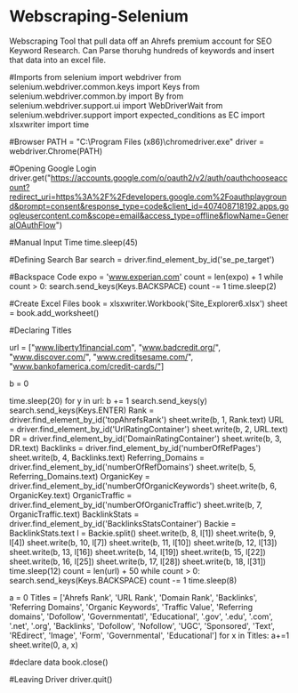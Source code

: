 # Webscraping-Selenium
Webscraping Tool that pull data off an Ahrefs premium account for SEO Keyword Research. 
Can Parse thoruhg hundreds of keywords and insert that data into an excel file. 

#Imports
from selenium import webdriver
from selenium.webdriver.common.keys import Keys
from selenium.webdriver.common.by import By
from selenium.webdriver.support.ui import WebDriverWait
from selenium.webdriver.support import expected_conditions as EC
import xlsxwriter
import time

#Browser
PATH = "C:\Program Files (x86)\chromedriver.exe"
driver = webdriver.Chrome(PATH)

#Opening Google Login
driver.get("https://accounts.google.com/o/oauth2/v2/auth/oauthchooseaccount?redirect_uri=https%3A%2F%2Fdevelopers.google.com%2Foauthplayground&prompt=consent&response_type=code&client_id=407408718192.apps.googleusercontent.com&scope=email&access_type=offline&flowName=GeneralOAuthFlow")


#Manual Input Time
time.sleep(45)

#Defining Search Bar
search = driver.find_element_by_id('se_pe_target')

#Backspace Code
expo = 'www.experian.com'
count = len(expo) + 1
while count > 0:
    search.send_keys(Keys.BACKSPACE)
    count -= 1
time.sleep(2)

#Create Excel Files
book = xlsxwriter.Workbook('Site_Explorer6.xlsx')
sheet = book.add_worksheet()

#Declaring Titles

url = ["www.liberty1financial.com",
"www.badcredit.org/",
"www.discover.com/",
"www.creditsesame.com/",
"www.bankofamerica.com/credit-cards/"]



b = 0

time.sleep(20)
for y in url:
    b += 1
    search.send_keys(y)
    search.send_keys(Keys.ENTER)
    Rank = driver.find_element_by_id('topAhrefsRank')
    sheet.write(b, 1, Rank.text)
    URL = driver.find_element_by_id('UrlRatingContainer')
    sheet.write(b, 2, URL.text)
    DR = driver.find_element_by_id('DomainRatingContainer')
    sheet.write(b, 3, DR.text)
    Backlinks = driver.find_element_by_id('numberOfRefPages')
    sheet.write(b, 4, Backlinks.text)
    Referring_Domains = driver.find_element_by_id('numberOfRefDomains')
    sheet.write(b, 5, Referring_Domains.text)
    OrganicKey = driver.find_element_by_id('numberOfOrganicKeywords')
    sheet.write(b, 6, OrganicKey.text)
    OrganicTraffic = driver.find_element_by_id('numberOfOrganicTraffic')
    sheet.write(b, 7, OrganicTraffic.text)
    BacklinkStats = driver.find_element_by_id('BacklinksStatsContainer')
    Backie = BacklinkStats.text
    l = Backie.split()
    sheet.write(b, 8, l[1])
    sheet.write(b, 9, l[4])
    sheet.write(b, 10, l[7])
    sheet.write(b, 11, l[10])
    sheet.write(b, 12, l[13])
    sheet.write(b, 13, l[16])
    sheet.write(b, 14, l[19])
    sheet.write(b, 15, l[22])
    sheet.write(b, 16, l[25])
    sheet.write(b, 17, l[28])
    sheet.write(b, 18, l[31])
    time.sleep(12)
    count = len(url) + 50
    while count > 0:
        search.send_keys(Keys.BACKSPACE)
        count -= 1
    time.sleep(8)

a = 0
Titles = ['Ahrefs Rank', 'URL Rank', 'Domain Rank', 'Backlinks', 'Referring Domains', 'Organic Keywords', 'Traffic Value',
          'Referring domains', 'Dofollow', 'Governmentatl', 'Educational', '.gov', '.edu', '.com',
          '.net', '.org', 'Backlinks', 'Dofollow', 'Nofollow', 'UGC', 'Sponsored',
          'Text', 'REdirect', 'Image', 'Form', 'Governmental', 'Educational']
for x in Titles:
    a+=1
    sheet.write(0, a, x)




#declare data
book.close()

#Leaving Driver
driver.quit()
